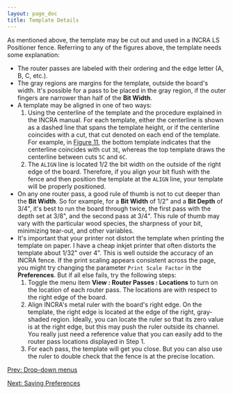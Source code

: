 ```yaml
---
layout: page_doc
title: Template Details
---
```


As mentioned above, the template may be cut out and used in a INCRA LS
Positioner fence.  Referring to any of the figures above, the template needs
some explanation:

* The router passes are labeled with their ordering and the edge letter (A, B,
  C, etc.).
* The gray regions are margins for the template, outside the board\'s width.
  It\'s possible for a pass to be placed in the gray region, if the outer
  fingers are narrower than half of the <b>Bit Width</b>.
* A template may be aligned in one of two ways:
  1. Using the centerline of the template and the procedure explained in the
  INCRA manual.  For each template, either the centerline is shown as a dashed
  line that spans the template height, or if the centerline coincides with a
  cut, that cut denoted on each end of the template.  For example, in [Figure
  11](#figure11), the bottom template indicates that the centerline coincides with
  cut `3E`, whereas the top template draws the centerline between cuts `5C`
  and `6C`.
  1. The `ALIGN` line is located 1/2 the bit width on the outside of the right
  edge of the board.  Therefore, if you align your bit flush with the fence and
  then position the template at the `ALIGN` line, your template will be
  properly positioned.
* On any one router pass, a good rule of thumb is not to cut deeper than the
  <b>Bit Width</b>.  So for example, for a <b>Bit Width</b> of 1/2" and a
  <b>Bit Depth</b> of 3/4", it's best to run the board through twice, the
  first pass with the depth set at 3/8", and the second pass at 3/4".  This
  rule of thumb may vary with the particular wood species, the sharpness of your
  bit, minimizing tear-out, and other variables.
* It\'s important that your printer not distort the template when
  printing the template on paper.  I have a cheap inkjet printer that
  often distorts the template about 1/32" over 4".  This is well
  outside the accuracy of an INCRA fence. If the print scaling appears
  consistent across the page, you might try
  changing the parameter `Print Scale Factor` in the <b>Preferences</b>.
  But if all else fails, try the following steps:
  1. Toggle the menu item <b>View : Router Passes : Locations</b> to turn on the location of
  each router pass. The locations are with respect to the right edge of the
  board.
  1. Align INCRA's metal ruler with the board's right edge.
  On the template, the right edge is located at the edge of the right,
  gray-shaded region. Ideally, you can locate
  the ruler so that its zero value is at the right edge, but this may push the
  ruler outside its channel.  You really just need a reference value that you
  can easily add to the router pass locations displayed in Step 1.
  1. For each pass, the template will get you close.  But you can also use the
  ruler to double check that the fence is at the precise location.

<div id="textbox">
  <p class="alignleft">
    <a href="{{ site.baseurl }}/menus/">Prev: Drop-down menus</a>
  </p>
  <p class="alignright">
    <a href="{{ site.baseurl }}/saving_preferences/">Next: Saving Preferences</a>
  </p>
</div>
<div style="clear: both;"></div>
